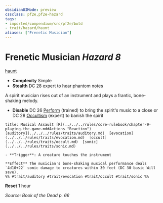 ```yaml
---
obsidianUIMode: preview
cssclass: pf2e,pf2e-hazard
tags:
- imported/compendium/src/pf2e/botd
- trait/hazard/haunt
aliases: ["Frenetic Musician"]
---
```

# Frenetic Musician *Hazard 8*  
[haunt](haunt.md)  

- **Complexity** Simple
- **Stealth** DC 28 expert to hear phantom notes  

A spirit musician rises out of an instrument and plays a frantic, bone-shaking melody.

- **Disable** DC 26 [Perform](perform.md) (trained) to bring the spirit's music to a close or DC 28 [Occultism](../../skills.md#Occultism) (expert) to banish the spirit  
     
```ad-embed-ability
title: Musical Assault [R](../../../rules/core-rulebook/chapter-9-playing-the-game.md#Actions "Reaction")
[auditory](../../../rules/traits/auditory.md)  [evocation](../../../rules/traits/evocation.md)  [occult](../../../rules/traits/occult.md)  [sonic](../../../rules/traits/sonic.md)  

- **Trigger**: A creature touches the instrument

**Effect** The musician's bone-shaking musical performance deals `4d10+22` sonic damage to creatures within 30 feet (DC 30 basic Will save).  
%% #trait/auditory #trait/evocation #trait/occult #trait/sonic %%
```

**Reset** 1 hour  

*Source: Book of the Dead p. 66*
